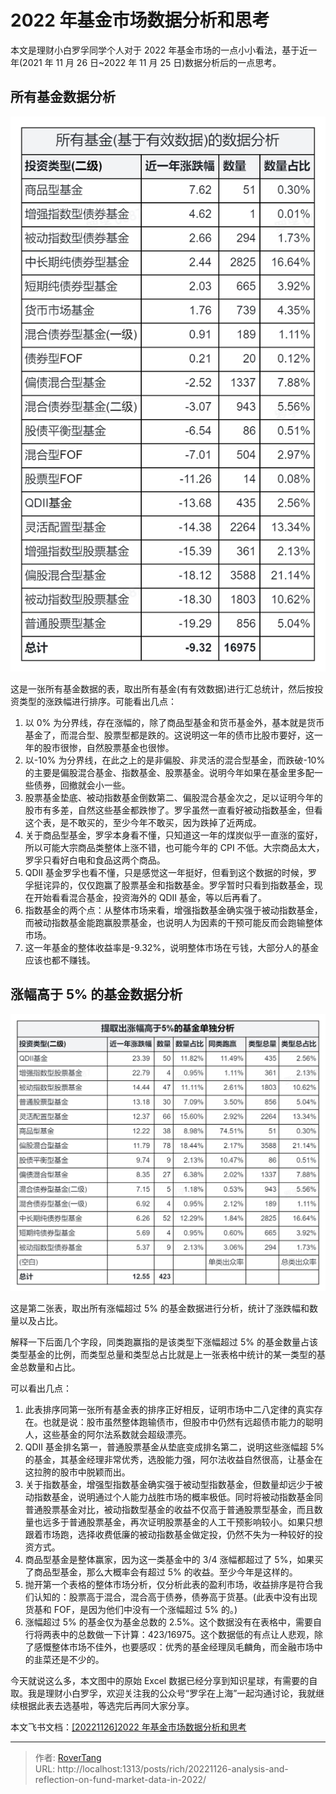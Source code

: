# 2022 年基金市场数据分析和思考


本文是理财小白罗孚同学个人对于 2022 年基金市场的一点小小看法，基于近一年(2021 年 11 月 26 日~2022 年 11 月 25 日)数据分析后的一点思考。

## 所有基金数据分析

![](static/boxcn4I0M32mOUbA3AyCHnZjCUq.png)

这是一张所有基金数据的表，取出所有基金(有有效数据)进行汇总统计，然后按投资类型的涨跌幅进行排序。可能看出几点：

1. 以 0% 为分界线，存在涨幅的，除了商品型基金和货币基金外，基本就是货币基金了，而混合型、股票型都是跌的。这说明这一年的债市比股市要好，这一年的股市很惨，自然股票基金也很惨。
2. 以-10% 为分界线，在此之上的是非偏股、非灵活的混合型基金，而跌破-10% 的主要是偏股混合基金、指数基金、股票基金。说明今年如果在基金里多配一些债券，回撤就会小一些。
3. 股票基金垫底、被动指数基金倒数第二、偏股混合基金次之，足以证明今年的股市有多差，自然这些基金都跌惨了。罗孚虽然一直看好被动指数基金，但看这个表，是不敢买的，至少今年不敢买，因为跌掉了近两成。
4. 关于商品型基金，罗孚本身看不懂，只知道这一年的煤炭似乎一直涨的蛮好，所以可能大宗商品类整体上涨不错，也可能今年的 CPI 不低。大宗商品太大，罗孚只看好白电和食品这两个商品。
5. QDII 基金罗孚也看不懂，只是感觉这一年挺好，但看到这个数据的时候，罗孚挺诧异的，仅仅跑赢了股票基金和指数基金。罗孚暂时只看到指数基金，现在开始看看混合基金，投资海外的 QDII 基金，等以后再看了。
6. 指数基金的两个点：从整体市场来看，增强指数基金确实强于被动指数基金，而被动指数基金能跑赢股票基金，也说明人为因素的干预可能反而会跑输整体市场。
7. 这一年基金的整体收益率是-9.32%，说明整体市场在亏钱，大部分人的基金应该也都不赚钱。

## 涨幅高于 5% 的基金数据分析

![](static/boxcnc6ji4u33Tr9i1HfntzDG3g.png)

这是第二张表，取出所有涨幅超过 5% 的基金数据进行分析，统计了涨跌幅和数量以及占比。

解释一下后面几个字段，同类跑赢指的是该类型下涨幅超过 5% 的基金数量占该类型基金的比例，而类型总量和类型总占比就是上一张表格中统计的某一类型的基金总数量和占比。

可以看出几点：

1. 此表排序同第一张所有基金表的排序正好相反，证明市场中二八定律的真实存在。也就是说：股市虽然整体跑输债市，但股市中仍然有远超债市能力的聪明人，这些基金的阿尔法系数就会超级漂亮。
2. QDII 基金排名第一，普通股票基金从垫底变成排名第二，说明这些涨幅超 5% 的基金，其基金经理非常优秀，选股能力强，阿尔法收益自然很高，让基金在这拉胯的股市中脱颖而出。
3. 关于指数基金，增强型指数基金确实强于被动型指数基金，但数量却远少于被动指数基金，说明通过个人能力战胜市场的概率极低。同时将被动指数基金同普通股票基金对比，被动指数型基金的收益不仅高于普通股票型基金，而且数量也远多于普通股票基金，再次证明股票基金的人工干预影响较小。如果只想跟着市场跑，选择收费低廉的被动指数基金做定投，仍然不失为一种较好的投资方式。
4. 商品型基金是整体赢家，因为这一类基金中的 3/4 涨幅都超过了 5%，如果买了商品型基金，那么大概率会有超过 5% 的收益。至少今年是这样的。
5. 抛开第一个表格的整体市场分析，仅分析此表的盈利市场，收益排序是符合我们认知的：股票高于混合，混合高于债券，债券高于货基。(此表中没有出现货基和 FOF，是因为他们中没有一个涨幅超过 5% 的。)
6. 涨幅超过 5% 的基金仅为基金总数的 2.5%。这个数据没有在表格中，需要自行将两表中的总数做一下计算：423/16975。这个数据低的有点让人悲观，除了感慨整体市场不佳外，也要感叹：优秀的基金经理凤毛麟角，而金融市场中的韭菜还是不少的。

今天就说这么多，本文图中的原始 Excel 数据已经分享到知识星球，有需要的自取。我是理财小白罗孚，欢迎关注我的公众号“罗孚在上海”一起沟通讨论，我就继续根据此表去选基啦，等选完后再同大家分享。

本文飞书文档：[[20221126]2022 年基金市场数据分析和思考](https://rovertang.feishu.cn/docx/SmhZdKQPCoNIPZxxfIdc0yGan21)


---

> 作者: [RoverTang](https://rovertang.com)  
> URL: http://localhost:1313/posts/rich/20221126-analysis-and-reflection-on-fund-market-data-in-2022/  

